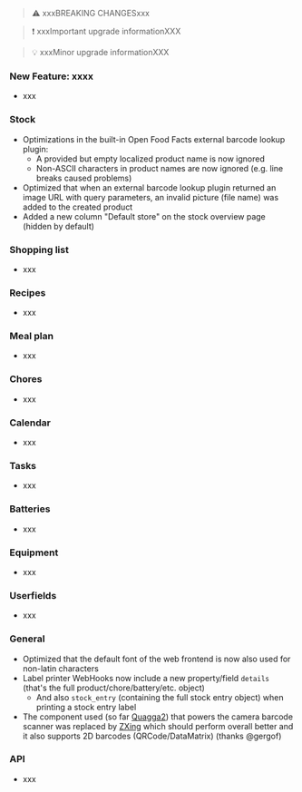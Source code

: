 > ⚠️ xxxBREAKING CHANGESxxx

> ❗ xxxImportant upgrade informationXXX

> 💡 xxxMinor upgrade informationXXX

### New Feature: xxxx

- xxx

### Stock

- Optimizations in the built-in Open Food Facts external barcode lookup plugin:
  - A provided but empty localized product name is now ignored
  - Non-ASCII characters in product names are now ignored (e.g. line breaks caused problems)
- Optimized that when an external barcode lookup plugin returned an image URL with query parameters, an invalid picture (file name) was added to the created product
- Added a new column "Default store" on the stock overview page (hidden by default)

### Shopping list

- xxx

### Recipes

- xxx

### Meal plan

- xxx

### Chores

- xxx

### Calendar

- xxx

### Tasks

- xxx

### Batteries

- xxx

### Equipment

- xxx

### Userfields

- xxx

### General

- Optimized that the default font of the web frontend is now also used for non-latin characters
- Label printer WebHooks now include a new property/field `details` (that's the full product/chore/battery/etc. object)
  - And also `stock_entry` (containing the full stock entry object) when printing a stock entry label
- The component used (so far [Quagga2](https://github.com/ericblade/quagga2)) that powers the camera barcode scanner was replaced by [ZXing](https://github.com/zxing-js/library) which should perform overall better and it also supports 2D barcodes (QRCode/DataMatrix) (thanks @gergof)

### API

- xxx
